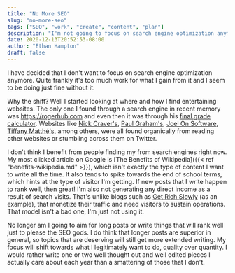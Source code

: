 ```yaml
---
title: "No More SEO"
slug: "no-more-seo"
tags: ["SEO", "work", "create", "content", "plan"]
description: "I'm not going to focus on search engine optimization anymore"
date: 2020-12-13T20:52:53-08:00
author: "Ethan Hampton"
draft: false
---
```

I have decided that I don't want to focus on search engine optimization anymore. Quite frankly it's too much work for what I gain from it and I seem to be doing just fine without it. 

Why the shift? Well I started looking at where and how I find entertaining websites. The only one I found through a search engine in recent memory was <https://rogerhub.com> and even then it was through his [final grade calculator](https://rogerhub.com/final-grade-calculator/). Websites like [Nick Craver's](https://nickcraver.com/), [Paul Graham's](http://paulgraham.com/), [Joel On Software](https://www.joelonsoftware.com/), [Tiffany Matthé's](https://www.tiffanymatthe.com/), among others, were all found organically from reading other websites or stumbling across them on Twitter.

I don't think I benefit from people finding my from search engines right now. My most clicked article on Google is [The Benefits of Wikipedia]({{< ref "benefits-wikipedia.md" >}}), which isn't exactly the type of content I want to write all the time. It also tends to spike towards the end of school terms, which hints at the type of visitor I'm getting. If new posts that I write happen to rank well, then great! I'm also not generating any direct income as a result of search visits. That's unlike blogs such as [Get Rich Slowly](https://www.getrichslowly.org) (as an example), that monetize their traffic and need visitors to sustain operations. That model isn't a bad one, I'm just not using it.

No longer am I going to aim for long posts or write things that will rank well just to please the SEO gods. I do think that longer posts are superior in general, so topics that are deserving will still get more extended writing. My focus will shift towards what I legitimately want to do, quality over quantity. I would rather write one or two well thought out and well edited pieces I actually care about each year than a smattering of those that I don't.